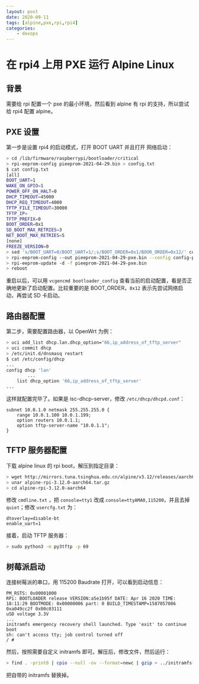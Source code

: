 ```yaml
---
layout: post
date: 2020-09-11
tags: [alpine,pxe,rpi,rpi4]
categories:
    - devops
---
```


# 在 rpi4 上用 PXE 运行 Alpine Linux

## 背景

需要给 rpi 配置一个 pxe 的最小环境，然后看到 alpine 有 rpi 的支持，所以尝试给 rpi4 配置 alpine。

## PXE 设置

第一步是设置 rpi4 的启动模式，打开 BOOT UART 并且打开 网络启动：

```bash
> cd /lib/firmware/raspberrypi/bootloader/critical
> rpi-eeprom-config pieeprom-2021-04-29.bin > config.txt
$ cat config.txt
[all]
BOOT_UART=1
WAKE_ON_GPIO=1
POWER_OFF_ON_HALT=0
DHCP_TIMEOUT=45000
DHCP_REQ_TIMEOUT=4000
TFTP_FILE_TIMEOUT=30000
TFTP_IP=
TFTP_PREFIX=0
BOOT_ORDER=0x1
SD_BOOT_MAX_RETRIES=3
NET_BOOT_MAX_RETRIES=5
[none]
FREEZE_VERSION=0
> sed 's/BOOT_UART=0/BOOT_UART=1/;s/BOOT_ORDER=0x1/BOOR_ORDER=0x12/' config.txt > config-pxe.txt
> rpi-eeprom-config --out pieeprom-2021-04-29-pxe.bin --config config-pxe.txt pieeprom-2021-04-29.bin
> rpi-eeprom-update -d -f pieeprom-2021-04-29-pxe.bin
> reboot
```

重启以后，可以用 `vcgencmd bootloader_config` 查看当前的启动配置，看是否正确地更新了启动配置。比较重要的是 BOOT_ORDER，`0x12` 表示先尝试网络启动，再尝试 SD 卡启动。

## 路由器配置

第二步，需要配置路由器，以 OpenWrt 为例：

```bash
> uci add_list dhcp.lan.dhcp_option="66,ip_address_of_tftp_server"
> uci commit dhcp
> /etc/init.d/dnsmasq restart
$ cat /etc/config/dhcp
...
config dhcp 'lan'
		...
    list dhcp_option '66,ip_address_of_tftp_server'
...
```

这样就配置完毕了。如果是 isc-dhcp-server，修改 `/etc/dhcp/dhcpd.conf`：

```
subnet 10.0.1.0 netmask 255.255.255.0 {
    range 10.0.1.100 10.0.1.199;
    option routers 10.0.1.1;
    option tftp-server-name "10.0.1.1";
}
```



## TFTP 服务器配置

下载 alpine linux 的 rpi boot，解压到指定目录：

```bash
> wget http://mirrors.tuna.tsinghua.edu.cn/alpine/v3.12/releases/aarch64/alpine-rpi-3.12.0-aarch64.tar.gz
> unar alpine-rpi-3.12.0-aarch64.tar.gz
> cd alpine-rpi-3.12.0-aarch64
```

修改 `cmdline.txt` ，把 `console=tty1` 改成 `console=ttyAMA0,115200`，并且去掉 `quiet`；修改 `usercfg.txt` 为：

```
dtoverlay=disable-bt
enable_uart=1
```

接着，启动 TFTP 服务器：

```bash
> sudo python3 -m py3tftp -p 69
```

## 树莓派启动

连接树莓派的串口，用 115200 Baudrate 打开，可以看到启动信息：

```
PM_RSTS: 0x00001000
RPi: BOOTLOADER release VERSION:a5e1b95f DATE: Apr 16 2020 TIME: 18:11:29 BOOTMODE: 0x00000006 part: 0 BUILD_TIMESTAMP=1587057086 0xa049cc2f 0x00c03111
uSD voltage 3.3V
... 
initramfs emergency recovery shell launched. Type 'exit' to continue boot
sh: can't access tty; job control turned off
/ #

```

然后，按照需要自定义 initramfs 即可。解压后，修改文件，然后运行：

```bash
> find . -print0 | cpio --null -ov --format=newc | gzip > ../initramfs-rpi4
```

把自带的 initramfs 替换掉。